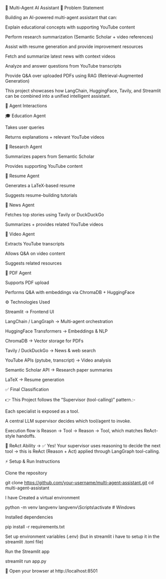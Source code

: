 🚀 Multi-Agent AI Assistant
📌 Problem Statement

Building an AI-powered multi-agent assistant that can:

Explain educational concepts with supporting YouTube content

Perform research summarization (Semantic Scholar + video references)

Assist with resume generation and provide improvement resources

Fetch and summarize latest news with context videos

Analyze and answer questions from YouTube transcripts

Provide Q&A over uploaded PDFs using RAG (Retrieval-Augmented Generation)

This project showcases how LangChain, HuggingFace, Tavily, and Streamlit can be combined into a unified intelligent assistant.

🧩 Agent Interactions

🎓 Education Agent

Takes user queries

Returns explanations + relevant YouTube videos

🔬 Research Agent

Summarizes papers from Semantic Scholar

Provides supporting YouTube content

📝 Resume Agent

Generates a LaTeX-based resume

Suggests resume-building tutorials

📰 News Agent

Fetches top stories using Tavily or DuckDuckGo

Summarizes + provides related YouTube videos

🎥 Video Agent

Extracts YouTube transcripts

Allows Q&A on video content

Suggests related resources

📄 PDF Agent

Supports PDF upload

Performs Q&A with embeddings via ChromaDB + HuggingFace

⚙️ Technologies Used

Streamlit → Frontend UI

LangChain / LangGraph → Multi-agent orchestration

HuggingFace Transformers → Embeddings & NLP

ChromaDB → Vector storage for PDFs

Tavily / DuckDuckGo → News & web search

YouTube APIs (pytube, transcript) → Video analysis

Semantic Scholar API → Research paper summaries

LaTeX → Resume generation

✅ Final Classification

👉 This Project follows the “Supervisor (tool-calling)” pattern.:-

Each specialist is exposed as a tool.

A central LLM supervisor decides which tool/agent to invoke.

Execution flow is Reason → Tool → Reason → Tool, which matches ReAct-style handoffs.


🔹 ReAct Ability → ✅ Yes!
Your supervisor uses reasoning to decide the next tool → this is ReAct (Reason + Act) applied through LangGraph tool-calling.

⚡ Setup & Run Instructions

Clone the repository

git clone https://github.com/your-username/multi-agent-assistant.git
cd multi-agent-assistant


I have Created a virtual environment

python -m venv langvenv
langvenv\Scripts\activate      # Windows


Installed  dependencies

pip install -r requirements.txt


Set up environment variables (.env) (but in streamlit i have to setup it in the streamlit .toml file)


Run the Streamlit app

streamlit run app.py


🎉 Open your browser at http://localhost:8501
